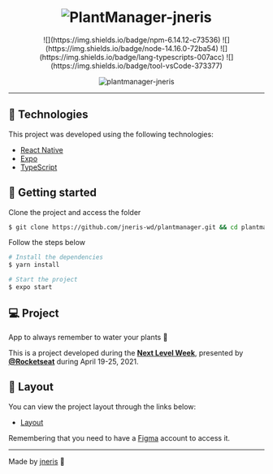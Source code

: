 <h1 align="center">
    <img alt="PlantManager-jneris" title="PlantManager-jneris" src=".github/assets/logo.svg" />
</h1>
<p align="center">
![](https://img.shields.io/badge/npm-6.14.12-c73536)
![](https://img.shields.io/badge/node-14.16.0-72ba54)
![](https://img.shields.io/badge/lang-typescripts-007acc)
![](https://img.shields.io/badge/tool-vsCode-373377)
</p>

<p align="center">
  <img alt="plantmanager-jneris" src=".github/assets/plantmanager-preview.png">
</p>

---

## 🧪 Technologies

This project was developed using the following technologies:

- [React Native](https://reactnative.dev/)
- [Expo](https://expo.io/)
- [TypeScript](https://www.typescriptlang.org/)

## 🚀 Getting started

Clone the project and access the folder

```bash
$ git clone https://github.com/jneris-wd/plantmanager.git && cd plantmanager
```

Follow the steps below
```bash
# Install the dependencies
$ yarn install

# Start the project
$ expo start
```

## 💻 Project

App to always remember to water your plants 🌱

This is a project developed during the **[Next Level Week](https://nextlevelweek.com/)**, presented by **[@Rocketseat](https://github.com/Rocketseat)** during April 19-25, 2021.

## 🔖 Layout

You can view the project layout through the links below:

- [Layout](https://www.figma.com/file/IhQRtrOZdu3TrvkPYREzOy/PlantManager) 

Remembering that you need to have a [Figma](http://figma.com/) account to access it.

---

Made by [jneris](https://www.jneris.com.br) 👋